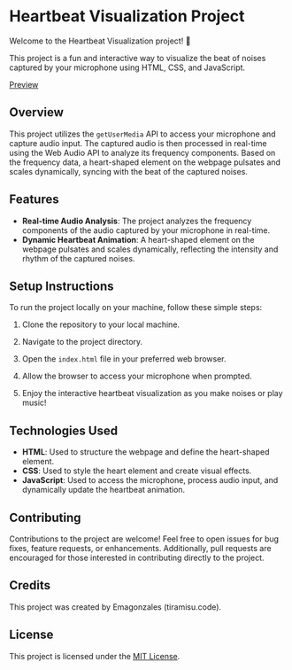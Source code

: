 # Heartbeat Visualization Project

Welcome to the Heartbeat Visualization project! 🎉

This project is a fun and interactive way to visualize the beat of noises captured by your microphone using HTML, CSS, and JavaScript.

[Preview](https://emagonzales.github.io/HeartBeat/)

## Overview

This project utilizes the `getUserMedia` API to access your microphone and capture audio input. The captured audio is then processed in real-time using the Web Audio API to analyze its frequency components. Based on the frequency data, a heart-shaped element on the webpage pulsates and scales dynamically, syncing with the beat of the captured noises.

## Features

- **Real-time Audio Analysis**: The project analyzes the frequency components of the audio captured by your microphone in real-time.
- **Dynamic Heartbeat Animation**: A heart-shaped element on the webpage pulsates and scales dynamically, reflecting the intensity and rhythm of the captured noises.

## Setup Instructions

To run the project locally on your machine, follow these simple steps:

1. Clone the repository to your local machine.

2. Navigate to the project directory.

3. Open the `index.html` file in your preferred web browser.

4. Allow the browser to access your microphone when prompted.

5. Enjoy the interactive heartbeat visualization as you make noises or play music!

## Technologies Used

- **HTML**: Used to structure the webpage and define the heart-shaped element.
- **CSS**: Used to style the heart element and create visual effects.
- **JavaScript**: Used to access the microphone, process audio input, and dynamically update the heartbeat animation.

## Contributing

Contributions to the project are welcome! Feel free to open issues for bug fixes, feature requests, or enhancements. Additionally, pull requests are encouraged for those interested in contributing directly to the project.

## Credits

This project was created by Emagonzales (tiramisu.code).

## License

This project is licensed under the [MIT License](LICENSE).


